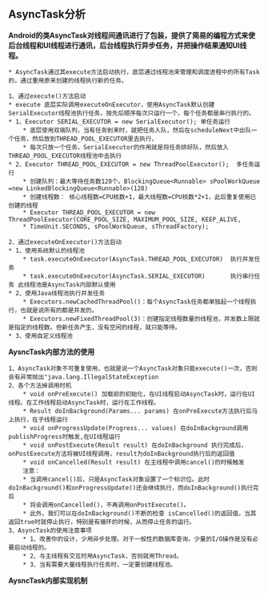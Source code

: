 
## AsyncTask分析 ##

**Android的类AsyncTask对线程间通讯进行了包装，提供了简易的编程方式来使后台线程和UI线程进行通讯，后台线程执行异步任务，并把操作结果通知UI线程。**

	* AsyncTask通过其execute方法启动执行，底层通过线程池来管理和调度进程中的所有Task的，通过重用原来创建的线程执行新的任务。

	1、通过execute()方法启动
	* execute 底层实际调用executeOnExecutor，使用AsyncTask默认创建SerialExecutor线程池执行任务，按先后顺序每次只运行一个，每个任务都是串行执行的。
	* 1、Executor SERIAL_EXECUTOR = new SerialExecutor(); 单任务运行
		* 底层使用双端队列，当有任务到来时，就把任务入队，然后在scheduleNext中出队一个任务，然后放到THREAD_POOL_EXECUTOR里去执行，
		* 每次只放一个任务，SerialExecutor的作用就是将任务排好队，然后放入THREAD_POOL_EXECUTOR线程池中去执行
	* 2、Executor THREAD_POOL_EXECUTOR = new ThreadPoolExecutor();  多任务运行
		* 创建队列：最大等待任务数128个。BlockingQueue<Runnable> sPoolWorkQueue =new LinkedBlockingQueue<Runnable>(128)
		* 创建线程数： 核心线程数=CPU核数+1，最大线程数=CPU核数*2+1，此后重复使用已创建的线程
		* Executor THREAD_POOL_EXECUTOR = new ThreadPoolExecutor(CORE_POOL_SIZE, MAXIMUM_POOL_SIZE, KEEP_ALIVE,
        * TimeUnit.SECONDS, sPoolWorkQueue, sThreadFactory);
	
	2、通过executeOnExecutor()方法启动
	* 1、使用系统默认的线程池
		* task.executeOnExecutor(AsyncTask.THREAD_POOL_EXECUTOR)  执行并发任务
		* task.executeOnExecutor(AsyncTask.SERIAL_EXECUTOR)       执行串行任务 此线程池是AsyncTask内部默认使用
	* 2、使用Java线程池执行并发任务
		* Executors.newCachedThreadPool()：每个AsyncTask任务都单独起一个线程执行，也就是说所有的都是并发的。
		* Executors.newFixedThreadPool(3)：创建指定线程数量的线程池，并发数上限就是指定的线程数。但新任务产生，没有空闲的线程，就只能等待。
	* 3、使用自定义线程池

**AysncTask内部方法的使用**

	1、AsyncTask对象不可重复使用，也就是说一个AsyncTask对象只能execute()一次，否则会有异常抛出"java.lang.IllegalStateException
	2、各个方法掉调用时机
		* void onPreExecute() 加载前的初始化，在UI线程启动AsyncTask时，运行在UI线程。在工作线程启动AsyncTask时，运行在工作线程。
		* Result doInBackground(Params... params) 在onPreExecute方法执行后马上执行，在子线程运行
		* void onProgressUpdate(Progress... values) 在doInBackground调用publishProgress时触发,在UI线程运行
		* void onPostExecute(Result result) 在doInBackground 执行完成后，onPostExecute方法将被UI线程调用，result为doInBackground执行后的返回值
		* void onCancelled(Result result) 在主线程中调用cancel()的时候触发
		注意：
		* 当调用cancel()后，只是AsyncTask对象设置了一个标识位。此时doInBackground()和onProgressUpdate()还会继续执行，而doInBackground()执行完后
		* 将会调用onCancelled()，不再调用onPostExecute()。
		* 此外，我们可以在doInBackground()不断的检查 isCancelled()的返回值，当其返回true时就停止执行，特别是有循环的时候，从而停止任务的运行。
	3、AsyncTask的使用注意事项
		* 1、改善你的设计，少用异步处理。对于一般性的数据库查询，少量的I/O操作是没有必要启动线程的。
		* 2、与主线程有交互时用AsyncTask，否则就用Thread。
		* 3、当有需要大量线程执行任务时，一定要创建线程池。
		
**AysncTask内部实现机制**
